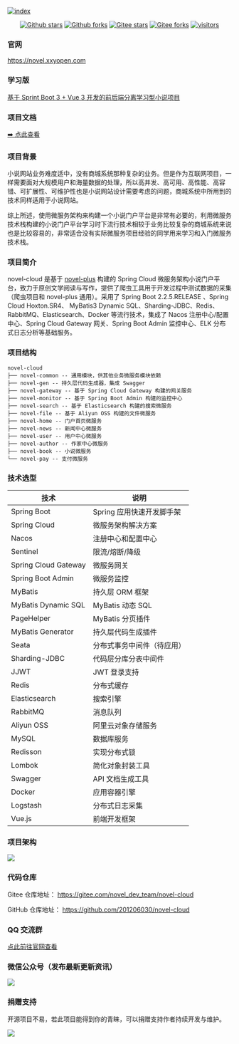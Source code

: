 [![index]( https://youdoc.github.io/img/tencent.jpg )]( https://cloud.tencent.com/act/cps/redirect?redirect=2446&cps_key=736e609d66e0ac4e57813316cec6fd0b&from=console )
<p align="center">
    <a href='https://github.com/201206030/novel-cloud'><img alt="Github stars" src="https://img.shields.io/github/stars/201206030/novel-cloud?logo=github"></a>
    <a href='https://github.com/201206030/novel-cloud'><img alt="Github forks" src="https://img.shields.io/github/forks/201206030/novel-cloud?logo=github"></a>
    <a href='https://gitee.com/novel_dev_team/novel-cloud'><img alt="Gitee stars" src="https://gitee.com/novel_dev_team/novel-cloud/badge/star.svg?theme=gitee"></a>
    <a href='https://gitee.com/novel_dev_team/novel-cloud'><img alt="Gitee forks" src="https://gitee.com/novel_dev_team/novel-cloud/badge/fork.svg?theme=gitee"></a>
    <a href="https://github.com/201206030/novel-cloud"><img src="https://visitor-badge.glitch.me/badge?page_id=201206030.novel-cloud" alt="visitors"></a>
</p>


### 官网

https://novel.xxyopen.com

### 学习版

[基于 Sprint Boot 3 + Vue 3 开发的前后端分离学习型小说项目](https://github.com/201206030/novel)

### 项目文档

[➡️ 点此查看](https://docs.xxyopen.com/course/novelcloud/)

### 项目背景

小说网站业务难度适中，没有商城系统那种复杂的业务。但是作为互联网项目，一样需要面对大规模用户和海量数据的处理，所以高并发、高可用、高性能、高容错、可扩展性、可维护性也是小说网站设计需要考虑的问题，商城系统中所用到的技术同样适用于小说网站。

综上所述，使用微服务架构来构建一个小说门户平台是非常有必要的，利用微服务技术栈构建的小说门户平台学习时下流行技术相较于业务比较复杂的商城系统来说也是比较容易的，非常适合没有实际微服务项目经验的同学用来学习和入门微服务技术栈。

### 项目简介

novel-cloud 是基于 [novel-plus](https://github.com/201206030/novel-plus) 构建的 Spring Cloud 微服务架构小说门户平台，致力于原创文学阅读与写作，提供了爬虫工具用于开发过程中测试数据的采集（爬虫项目和 novel-plus 通用）。采用了 Spring Boot 2.2.5.RELEASE 、Spring Cloud Hoxton.SR4、 MyBatis3 Dynamic SQL、Sharding-JDBC、Redis、RabbitMQ、Elasticsearch、Docker 等流行技术，集成了 Nacos 注册中心/配置中心、Spring Cloud Gateway 网关、Spring Boot Admin 监控中心、ELK 分布式日志分析等基础服务。

### 项目结构

```
novel-cloud
├── novel-common -- 通用模块，供其他业务微服务模块依赖
├── novel-gen -- 持久层代码生成器，集成 Swagger
├── novel-gateway -- 基于 Spring Cloud Gateway 构建的网关服务
├── novel-monitor -- 基于 Spring Boot Admin 构建的监控中心
├── novel-search -- 基于 Elasticsearch 构建的搜索微服务
├── novel-file -- 基于 Aliyun OSS 构建的文件微服务
├── novel-home -- 门户首页微服务
├── novel-news -- 新闻中心微服务
├── novel-user -- 用户中心微服务
├── novel-author -- 作家中心微服务
├── novel-book -- 小说微服务
└── novel-pay -- 支付微服务
```

### 技术选型

| 技术                   | 说明                                                         
|----------------------| ---------------------------
| Spring Boot          | Spring 应用快速开发脚手架     
| Spring Cloud         | 微服务架构解决方案 
| Nacos                | 注册中心和配置中心
| Sentinel             | 限流/熔断/降级
| Spring Cloud Gateway | 微服务网关
| Spring Boot Admin    | 微服务监控
| MyBatis              | 持久层 ORM 框架 
| MyBatis Dynamic SQL  | MyBatis 动态 SQL
| PageHelper           | MyBatis 分页插件
| MyBatis Generator    | 持久层代码生成插件
| Seata                | 分布式事务中间件（待应用）
| Sharding-JDBC        | 代码层分库分表中间件
| JJWT                 | JWT 登录支持  
| Redis                | 分布式缓存                              
| Elasticsearch        | 搜索引擎                
| RabbitMQ             | 消息队列
| Aliyun OSS           | 阿里云对象存储服务   
| MySQL                | 数据库服务                 
| Redisson             | 实现分布式锁                                       
| Lombok               | 简化对象封装工具  
| Swagger              | API 文档生成工具                                                                              
| Docker               | 应用容器引擎   
| Logstash             | 分布式日志采集   
| Vue.js               | 前端开发框架

### 项目架构

![](https://s3.ax1x.com/2020/12/09/r92rrT.png)

### 代码仓库

Gitee 仓库地址： https://gitee.com/novel_dev_team/novel-cloud

GitHub 仓库地址：  https://github.com/201206030/novel-cloud

### QQ 交流群

[点此前往官网查看](https://novel.xxyopen.com/service.htm)

### 微信公众号（发布最新更新资讯）

![](https://docs.xxyopen.com/img/qrcode_for_gh.jpg)

### 捐赠支持

开源项目不易，若此项目能得到你的青睐，可以捐赠支持作者持续开发与维护。

![](https://s1.ax1x.com/2020/10/31/BUQJwq.png)
